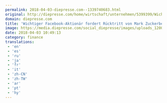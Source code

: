 ```yaml
---
permalink: 2018-04-03-diepresse.com--1339740683.html
original: http://diepresse.com/home/wirtschaft/unternehmen/5399399/Wichtiger-FacebookAktionaer-fordert-Ruecktritt-von-Mark-Zuckerberg?from=rss
domain: diepresse.com
title: 'Wichtiger Facebook-Aktionär fordert Rücktritt von Mark Zuckerberg'
image: https://media.diepresse.com/social_diepresse/images/uploads_1200/3/6/7/5399399/33E47142-119D-4D49-A2BA-E007D9B778FD_v0_h.jpg
date: 2018-04-03 10:49:13
category: finance
translations: 
 - 'en'
 - 'es'
 - 'ru'
 - 'ja'
 - 'fr'
 - 'it'
 - 'zh-CN'
 - 'zh-TW'
 - 'ar'
 - 'pt'
 - 'hy'
---
```


